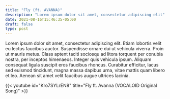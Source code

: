 ```yaml
---
title: "Fly (ft. AVANNA)"
description: "Lorem ipsum dolor sit amet, consectetur adipiscing elit"
date: 2021-08-16T15:46:35-05:00
draft: false
type: post
---
```


Lorem ipsum dolor sit amet, consectetur adipiscing elit. Etiam lobortis velit eu lectus faucibus auctor. Suspendisse ornare dui ut vehicula viverra. Proin ut mauris metus. Class aptent taciti sociosqu ad litora torquent per conubia nostra, per inceptos himenaeos. Integer quis vehicula ipsum. Aliquam consequat ligula suscipit eros faucibus rhoncus. Curabitur efficitur, lacus sed euismod tincidunt, magna massa dapibus urna, vitae mattis quam libero et leo. Aenean sit amet velit faucibus augue ultrices lacinia.

{{< youtube id="Kro7SYLrEN8" title="Fly ft. Avanna (VOCALOID Original Song)" >}}